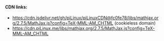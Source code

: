 #### CDN links:
- https://cdn.jsdelivr.net/gh/piLinux/piLinuxCDN@fc0fe78/libs/mathjax.org/2.7.5/MathJax.js?config=TeX-MML-AM_CHTML (cookieless domain)
- https://cdn.piLinux.me/libs/mathjax.org/2.7.5/MathJax.js?config=TeX-MML-AM_CHTML